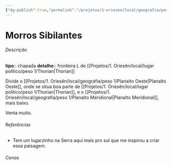 ```yaml
---
{"dg-publish":true,"permalink":"/projetos/1-oriesen/local/geografia/peso-3/morros-sibilantes/"}
---
```



# Morros Sibilantes

###### Descrição
**tipo**:: chapada
**detalhe**:: fronteira L de [[Projetos/1. Oriesên/local/lugar político/peso 1/Thorian|Thorian]]

Divide o [[Projetos/1. Oriesên/local/geografia/peso 1/Planalto Oeste|Planalto Oeste]], onde se situa boa parte de [[Projetos/1. Oriesên/local/lugar político/peso 1/Thorian|Thorian]], e o [[Projetos/1. Oriesên/local/geografia/peso 1/Planalto Meridional|Planalto Meridional]], mais baixo.

Venta muito.


###### Referências
- Tem um lugarzinho na Serra aqui mais pro sul que me inspirou a criar essa paisagem.


###### Cenas

